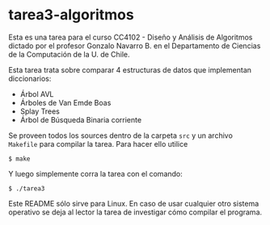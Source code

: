 # tarea3-algoritmos

Esta es una tarea para el curso CC4102 - Diseño y Análisis de Algoritmos dictado por el profesor Gonzalo Navarro B.
en el Departamento de Ciencias de la Computación de la U. de Chile.

Esta tarea trata sobre comparar 4 estructuras de datos que implementan diccionarios:
- Árbol AVL
- Árboles de Van Emde Boas
- Splay Trees
- Árbol de Búsqueda Binaria corriente

Se proveen todos los sources dentro de la carpeta `src` y un archivo `Makefile` para compilar la tarea. Para hacer ello
utilice 

```
$ make
```

Y luego simplemente corra la tarea con el comando:

```
$ ./tarea3
```

Este README sólo sirve para Linux. En caso de usar cualquier otro sistema operativo se deja al lector la tarea de
investigar cómo compilar el programa.